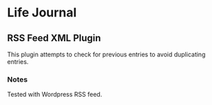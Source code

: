 # Life Journal

## RSS Feed XML Plugin

This plugin attempts to check for previous entries to avoid duplicating entries.

### Notes
Tested with Wordpress RSS feed.

